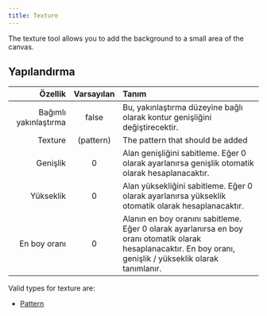 ```yaml
---
title: Texture
---
```


The texture tool allows you to add the background to a small area of the canvas.

## Yapılandırma

|               Özellik |          Varsayılan          | Tanım                                                                                                                                                                                                          |
| --------------------: | :--------------------------: | :------------------------------------------------------------------------------------------------------------------------------------------------------------------------------------------------------------- |
| Bağımlı yakınlaştırma |             false            | Bu, yakınlaştırma düzeyine bağlı olarak kontur genişliğini değiştirecektir.                                                                                                                    |
|               Texture | (pattern) | The pattern that should be added                                                                                                                                                                               |
|              Genişlik |               0              | Alan genişliğini sabitleme. Eğer 0 olarak ayarlanırsa genişlik otomatik olarak hesaplanacaktır.                                                                                |
|             Yükseklik |               0              | Alan yüksekliğini sabitleme. Eğer 0 olarak ayarlanırsa yükseklik otomatik olarak hesaplanacaktır.                                                                              |
|          En boy oranı |               0              | Alanın en boy oranını sabitleme. Eğer 0 olarak ayarlanırsa en boy oranı otomatik olarak hesaplanacaktır. En boy oranı, genişlik / yükseklik olarak tanımlanır. |

Valid types for texture are:

- [Pattern](../../background#pattern)
